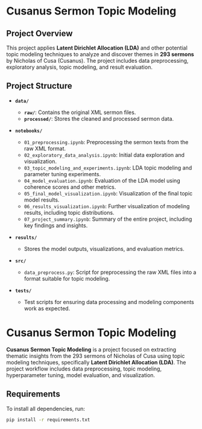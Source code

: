 # Cusanus Sermon Topic Modeling

## Project Overview

This project applies **Latent Dirichlet Allocation (LDA)** and other potential topic modeling techniques to analyze and discover themes in **293 sermons** by Nicholas of Cusa (Cusanus). The project includes data preprocessing, exploratory analysis, topic modeling, and result evaluation.

## Project Structure

- **`data/`**

  - **`raw/`**: Contains the original XML sermon files.
  - **`processed/`**: Stores the cleaned and processed sermon data.
- **`notebooks/`**

  - `01_preprocessing.ipynb`: Preprocessing the sermon texts from the raw XML format.
  - `02_exploratory_data_analysis.ipynb`: Initial data exploration and visualization.
  - `03_topic_modeling_and_experiments.ipynb`: LDA topic modeling and parameter tuning experiments.
  - `04_model_evaluation.ipynb`: Evaluation of the LDA model using coherence scores and other metrics.
  - `05_final_model_visualization.ipynb`: Visualization of the final topic model results.
  - `06_results_visualization.ipynb`: Further visualization of modeling results, including topic distributions.
  - `07_project_summary.ipynb`: Summary of the entire project, including key findings and insights.
- **`results/`**

  - Stores the model outputs, visualizations, and evaluation metrics.
- **`src/`**

  - `data_preprocess.py`: Script for preprocessing the raw XML files into a format suitable for topic modeling.
- **`tests/`**

  - Test scripts for ensuring data processing and modeling components work as expected.


# Cusanus Sermon Topic Modeling

**Cusanus Sermon Topic Modeling** is a project focused on extracting thematic insights from the 293 sermons of Nicholas of Cusa using topic modeling techniques, specifically **Latent Dirichlet Allocation (LDA)**. The project workflow includes data preprocessing, topic modeling, hyperparameter tuning, model evaluation, and visualization.

## Requirements

To install all dependencies, run:

```bash
pip install -r requirements.txt
```
